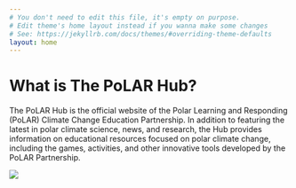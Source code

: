 ```yaml
---
# You don't need to edit this file, it's empty on purpose.
# Edit theme's home layout instead if you wanna make some changes
# See: https://jekyllrb.com/docs/themes/#overriding-theme-defaults
layout: home
---
```


# What is The PoLAR Hub?
The PoLAR Hub is the official website of the Polar Learning and
Responding (PoLAR) Climate Change Education Partnership.  In addition
to featuring the latest in polar climate science, news, and research,
the Hub provides information on educational resources focused on polar
climate change, including the games, activities, and other innovative
tools developed by the PoLAR Partnership.

<img src="{{ '/assets/img/polar-home.jpg' | relative_url }}" class="img-fluid">
